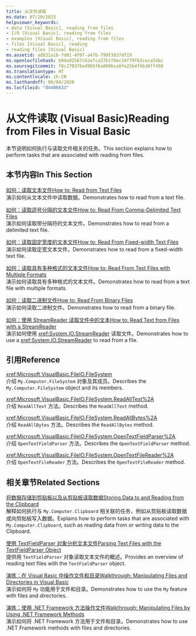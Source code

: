```yaml
---
title: 从文件读取
ms.date: 07/20/2015
helpviewer_keywords:
- data [Visual Basic], reading from files
- I/O [Visual Basic], reading from files
- examples [Visual Basic], reading from files
- files [Visual Basic], reading
- reading files [Visual Basic]
ms.assetid: ad831a1b-7d01-4f07-a47b-799f3037df19
ms.openlocfilehash: b94a92567c62efca37b1f0ec34f79fb3ceca54bc
ms.sourcegitcommit: f8c270376ed905f6a8896ce0fe25b4f4b38ff498
ms.translationtype: HT
ms.contentlocale: zh-CN
ms.lasthandoff: 06/04/2020
ms.locfileid: "84406633"
---
```

# <a name="reading-from-files-in-visual-basic"></a><span data-ttu-id="f65ad-102">从文件读取 (Visual Basic)</span><span class="sxs-lookup"><span data-stu-id="f65ad-102">Reading from Files in Visual Basic</span></span>

<span data-ttu-id="f65ad-103">本节说明如何执行与读取文件相关的任务。</span><span class="sxs-lookup"><span data-stu-id="f65ad-103">This section explains how to perform tasks that are associated with reading from files.</span></span>  
  
## <a name="in-this-section"></a><span data-ttu-id="f65ad-104">本节内容</span><span class="sxs-lookup"><span data-stu-id="f65ad-104">In This Section</span></span>  

 [<span data-ttu-id="f65ad-105">如何：读取文本文件</span><span class="sxs-lookup"><span data-stu-id="f65ad-105">How to: Read from Text Files</span></span>](how-to-read-from-text-files.md)  
 <span data-ttu-id="f65ad-106">演示如何从文本文件中读取数据。</span><span class="sxs-lookup"><span data-stu-id="f65ad-106">Demonstrates how to read from a text file.</span></span>  
  
 [<span data-ttu-id="f65ad-107">如何：读取逗号分隔的文本文件</span><span class="sxs-lookup"><span data-stu-id="f65ad-107">How to: Read From Comma-Delimited Text Files</span></span>](how-to-read-from-comma-delimited-text-files.md)  
 <span data-ttu-id="f65ad-108">演示如何读取带分隔符的文本文件。</span><span class="sxs-lookup"><span data-stu-id="f65ad-108">Demonstrates how to read from a delimited text file.</span></span>  
  
 [<span data-ttu-id="f65ad-109">如何：读取固定宽度的文本文件</span><span class="sxs-lookup"><span data-stu-id="f65ad-109">How to: Read From Fixed-width Text Files</span></span>](how-to-read-from-fixed-width-text-files.md)  
 <span data-ttu-id="f65ad-110">演示如何读取定宽文本文件。</span><span class="sxs-lookup"><span data-stu-id="f65ad-110">Demonstrates how to read from a fixed-width text file.</span></span>  
  
 [<span data-ttu-id="f65ad-111">如何：读取具有多种格式的文本文件</span><span class="sxs-lookup"><span data-stu-id="f65ad-111">How to: Read From Text Files with Multiple Formats</span></span>](how-to-read-from-text-files-with-multiple-formats.md)  
 <span data-ttu-id="f65ad-112">演示如何读取具有多种格式的文本文件。</span><span class="sxs-lookup"><span data-stu-id="f65ad-112">Demonstrates how to read from a text file with multiple formats.</span></span>  
  
 [<span data-ttu-id="f65ad-113">如何：读取二进制文件</span><span class="sxs-lookup"><span data-stu-id="f65ad-113">How to: Read From Binary Files</span></span>](how-to-read-from-binary-files.md)  
 <span data-ttu-id="f65ad-114">演示如何读取二进制文件。</span><span class="sxs-lookup"><span data-stu-id="f65ad-114">Demonstrates how to read from a binary file.</span></span>  
  
 [<span data-ttu-id="f65ad-115">如何：使用 StreamReader 读取文件中的文本</span><span class="sxs-lookup"><span data-stu-id="f65ad-115">How to: Read Text from Files with a StreamReader</span></span>](how-to-read-text-from-files-with-a-streamreader.md)  
 <span data-ttu-id="f65ad-116">演示如何使用 <xref:System.IO.StreamReader> 读取文件。</span><span class="sxs-lookup"><span data-stu-id="f65ad-116">Demonstrates how to use a <xref:System.IO.StreamReader> to read from a file.</span></span>  
  
## <a name="reference"></a><span data-ttu-id="f65ad-117">引用</span><span class="sxs-lookup"><span data-stu-id="f65ad-117">Reference</span></span>  

 <xref:Microsoft.VisualBasic.FileIO.FileSystem>  
 <span data-ttu-id="f65ad-118">介绍 `My.Computer.FileSystem` 对象及其成员。</span><span class="sxs-lookup"><span data-stu-id="f65ad-118">Describes the `My.Computer.FileSystem` object and its members.</span></span>  
  
 <xref:Microsoft.VisualBasic.FileIO.FileSystem.ReadAllText%2A>  
 <span data-ttu-id="f65ad-119">介绍 `ReadAllText` 方法。</span><span class="sxs-lookup"><span data-stu-id="f65ad-119">Describes the `ReadAllText` method.</span></span>  
  
 <xref:Microsoft.VisualBasic.FileIO.FileSystem.ReadAllBytes%2A>  
 <span data-ttu-id="f65ad-120">介绍 `ReadAllBytes` 方法。</span><span class="sxs-lookup"><span data-stu-id="f65ad-120">Describes the `ReadAllBytes` method.</span></span>  
  
 <xref:Microsoft.VisualBasic.FileIO.FileSystem.OpenTextFieldParser%2A>  
 <span data-ttu-id="f65ad-121">介绍 `OpenTextFieldParser` 方法。</span><span class="sxs-lookup"><span data-stu-id="f65ad-121">Describes the `OpenTextFieldParser` method.</span></span>  
  
 <xref:Microsoft.VisualBasic.FileIO.FileSystem.OpenTextFileReader%2A>  
 <span data-ttu-id="f65ad-122">介绍 `OpenTextFileReader` 方法。</span><span class="sxs-lookup"><span data-stu-id="f65ad-122">Describes the `OpenTextFileReader` method.</span></span>  
  
## <a name="related-sections"></a><span data-ttu-id="f65ad-123">相关章节</span><span class="sxs-lookup"><span data-stu-id="f65ad-123">Related Sections</span></span>  

 [<span data-ttu-id="f65ad-124">将数据存储到剪贴板以及从剪贴板读取数据</span><span class="sxs-lookup"><span data-stu-id="f65ad-124">Storing Data to and Reading from the Clipboard</span></span>](../computer-resources/storing-data-to-and-reading-from-the-clipboard.md)  
 <span data-ttu-id="f65ad-125">解释如何执行与 `My.Computer.Clipboard` 相关联的任务，例如从剪贴板读取数据或向剪贴板写入数据。</span><span class="sxs-lookup"><span data-stu-id="f65ad-125">Explains how to perform tasks that are associated with `My.Computer.Clipboard`, such as reading data from or writing data to the Clipboard.</span></span>  
  
 [<span data-ttu-id="f65ad-126">使用 TextFieldParser 对象分析文本文件</span><span class="sxs-lookup"><span data-stu-id="f65ad-126">Parsing Text Files with the TextFieldParser Object</span></span>](parsing-text-files-with-the-textfieldparser-object.md)  
 <span data-ttu-id="f65ad-127">提供用 `TextFieldParser` 对象读取文本文件的概述。</span><span class="sxs-lookup"><span data-stu-id="f65ad-127">Provides an overview of reading text files with the `TextFieldParser` object.</span></span>  
  
 [<span data-ttu-id="f65ad-128">演练：在 Visual Basic 中操作文件和目录</span><span class="sxs-lookup"><span data-stu-id="f65ad-128">Walkthrough: Manipulating Files and Directories in Visual Basic</span></span>](walkthrough-manipulating-files-and-directories.md)  
 <span data-ttu-id="f65ad-129">演示如何将 `My` 功能用于文件和目录。</span><span class="sxs-lookup"><span data-stu-id="f65ad-129">Demonstrates how to use the `My` feature with files and directories.</span></span>  
  
 [<span data-ttu-id="f65ad-130">演练：使用 .NET Framework 方法操作文件</span><span class="sxs-lookup"><span data-stu-id="f65ad-130">Walkthrough: Manipulating Files by Using .NET Framework Methods</span></span>](walkthrough-manipulating-files-by-using-net-framework-methods.md)  
 <span data-ttu-id="f65ad-131">演示如何将 .NET Framework 方法用于文件和目录。</span><span class="sxs-lookup"><span data-stu-id="f65ad-131">Demonstrates how to use .NET Framework methods with files and directories.</span></span>
